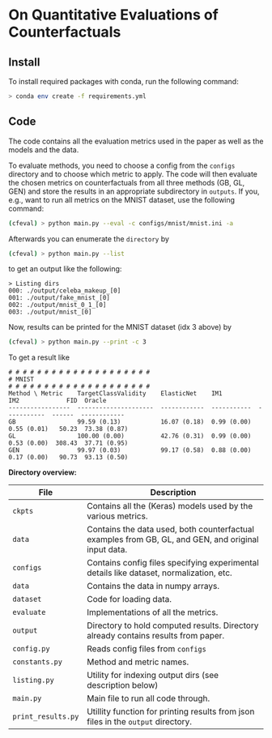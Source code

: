 # On Quantitative Evaluations of Counterfactuals

## Install
To install required packages with conda, run the following command:

```bash 
> conda env create -f requirements.yml
```

## Code
The code contains all the evaluation metrics used in the paper as well as the models and the data.

To evaluate methods, you need to choose a config from the `configs` directory and to choose which metric to apply.
The code will then evaluate the chosen metrics on counterfactuals from all three methods (GB, GL, GEN) and store
the results in an appropriate subdirectory in `outputs`.
If you, e.g., want to run all metrics on the MNIST dataset, use the following command:

```bash
(cfeval) > python main.py --eval -c configs/mnist/mnist.ini -a
```

Afterwards you can enumerate the `directory` by
```bash
(cfeval) > python main.py --list
```
to get an output like the following:
```
> Listing dirs
000: ./output/celeba_makeup_[0]
001: ./output/fake_mnist_[0]
002: ./output/mnist_0_1_[0]
003: ./output/mnist_[0]
```

Now, results can be printed for the MNIST dataset (idx 3 above) by
```bash
(cfeval) > python main.py --print -c 3 
```
To get a result like
```
# # # # # # # # # # # # # # # # # # # # 
# MNIST
# # # # # # # # # # # # # # # # # # # # 
Method \ Metric    TargetClassValidity    ElasticNet    IM1          IM2             FID  Oracle
-----------------  ---------------------  ------------  -----------  -----------  ------  ------------
GB                 99.59 (0.13)           16.07 (0.18)  0.99 (0.00)  0.55 (0.01)   50.23  73.38 (0.87)
GL                 100.00 (0.00)          42.76 (0.31)  0.99 (0.00)  0.53 (0.00)  308.43  37.71 (0.95)
GEN                99.97 (0.03)           99.17 (0.58)  0.88 (0.00)  0.17 (0.00)   90.73  93.13 (0.50)
```

**Directory overview:** 

| File	| Description |  
| ----------------- | ----------------- |  
| `ckpts` 			| Contains all the (Keras) models used by the various metrics. |  
| `data` 			| Contains the data used, both counterfactual examples from GB, GL, and GEN, and original input data. |  
| `configs` 		| Contains config files specifying experimental details like dataset, normalization, etc. |  
| `data`			| Contains the data in numpy arrays. |  
| `dataset`			| Code for loading data. |  
| `evaluate`		| Implementations of all the metrics. |  
| `output`			| Directory to hold computed results. Directory already contains results from paper. |  
| `config.py`		| Reads config files from `configs` |  
| `constants.py`	| Method and metric names. |  
| `listing.py`		| Utility for indexing output dirs (see description below) |  
| `main.py`			| Main file to run all code through. |  
| `print_results.py`| Utillity function for printing results from json files in the `output` directory. |  
  

